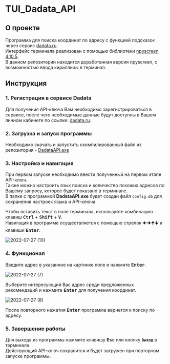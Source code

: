 # TUI_Dadata_API

## О проекте
Программа для поиска координат по адресу с функцией подсказок через сервис [dadata.ru](https://dadata.ru/profile/#info).  
Интерфейс терминала реализован с помощью библиотеки [npyscreen 4.10.5](https://pypi.org/project/npyscreen/4.10.5/).  
В данном репозитории находится доработанная версия npyscreen, с возможностью ввода кириллицы в терминал.

## Инструкция
### 1. Регистрация в сервисе Dadata
Для получения API-ключа Вам необходимо зарегистрироваться в сервисе, после чего необходимые данные будут доступны в Вашем личном кабинете по ссылке: [dadata.ru](https://dadata.ru/profile/#info).  
### 2. Загрузка и запуск программы
Необходимо скачать и запустить скомпилированный файл из репозитория - [DadataAPI.exe](https://github.com/AlexMal923/TUI_Dadata_API/raw/master/DadataAPI.exe)
### 3. Настройка и навигация
При первом запуске необходимо ввести полученный на первом этапе API-ключ.  
Также можно настроить язык поиска и количество похожих адресов по Вашему запросу, которое будет показано в терминале.  
В папке с программой **DadataAPI.exe** будет создан файл `config.db` для сохранения настроек языка и API-ключа.

Чтобы вставить текст в поле терминала, используйте комбинацию клавиш <kbd>**Ctrl**</kbd> + <kbd>**Shift**</kbd> + <kbd>**V**</kbd>.  
Навигация в программе осуществляется с помощью стрелок <kbd>🠈</kbd><kbd>🠊</kbd><kbd>🠉</kbd><kbd>🠋</kbd> и клавиши <kbd>**Enter**</kbd>.  


![2022-07-27 (10)](https://user-images.githubusercontent.com/84757904/181282692-66630de4-1240-4d4c-8a52-36d8e147fe13.png)

### 4. Функционал
Введите адрес в указанное на картинке поле и нажмите <kbd>**Enter**</kbd>.  

![2022-07-27 (7)](https://user-images.githubusercontent.com/84757904/181279083-7b4fae5b-7d95-4d45-8f38-5e312a3b3d9b.png)

Выберите интересующий Вас адрес среди предложенных рекомендаций и нажмите <kbd>**Enter**</kbd> для получения координат.

![2022-07-27 (8)](https://user-images.githubusercontent.com/84757904/181279107-4b38c702-8181-43da-ad87-a8af88c7e127.png)

После повторного нажатия <kbd>**Enter**</kbd> программа вернется к поиску по адресу.

### 5. Завершение работы
Для выхода из программы нажмите клавишу <kbd>**Esc**</kbd> или кнопку **`Выход`** в терминале.  
Действующий API-ключ сохранится и будет загружен при повторном запуске программы.
